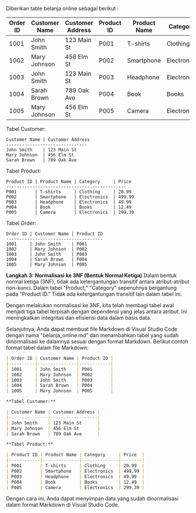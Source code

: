 Diberikan table belanja online sebagai berikut :

| Order ID | Customer Name | Customer Address | Product ID | Product Name | Category     | Price  |
|----------|---------------|------------------|------------|--------------|--------------|--------|
| 1001     | John Smith    | 123 Main St      | P001       | T-shirts     | Clothing     | 20.99  |
| 1002     | Mary Johnson  | 456 Elm St       | P002       | Smartphone   | Electronics  | 499.99 |
| 1003     | John Smith    | 123 Main St      | P003       | Headphone    | Electronics  | 49.99  |
| 1004     | Sarah Brown   | 789 Oak Ave      | P004       | Book         | Books        | 12.49  |
| 1005     | Mary Johnson  | 456 Elm St       | P005       | Camera       | Electronics  | 299.39 |



Tabel Customer:
```
Customer Name | Customer Address
-------------------------------
John Smith    | 123 Main St
Mary Johnson  | 456 Elm St
Sarah Brown   | 789 Oak Ave
```

Tabel Product:
```
Product ID | Product Name | Category     | Price
----------------------------------------------
P001       | T-shirts     | Clothing     | 20.99
P002       | Smartphone   | Electronics  | 499.99
P003       | Headphone    | Electronics  | 49.99
P004       | Book         | Books        | 12.49
P005       | Camera       | Electronics  | 299.39
```

Tabel Order:
```
Order ID | Customer Name | Product ID
-------------------------------------
1001     | John Smith    | P001
1002     | Mary Johnson  | P002
1003     | John Smith    | P003
1004     | Sarah Brown   | P004
1005     | Mary Johnson  | P005
```

**Langkah 3: Normalisasi ke 3NF (Bentuk Normal Ketiga)**
Dalam bentuk normal ketiga (3NF), tidak ada ketergantungan transitif antara atribut-atribut non-kunci. Dalam tabel "Product," "Category" sepenuhnya bergantung pada "Product ID." Tidak ada ketergantungan transitif lain dalam tabel ini.

Dengan melakukan normalisasi ke 3NF, kita telah membagi tabel awal menjadi tiga tabel terpisah dengan dependensi yang jelas antara atribut. Ini meningkatkan integritas dan efisiensi data dalam basis data.

Selanjutnya, Anda dapat membuat file Markdown di Visual Studio Code dengan nama "belanja_online.md" dan menambahkan tabel yang sudah dinormalisasi ke dalamnya sesuai dengan format Markdown. Berikut contoh format tabel dalam file Markdown:

```markdown
| Order ID | Customer Name | Product ID |
|----------|---------------|------------|
| 1001     | John Smith    | P001       |
| 1002     | Mary Johnson  | P002       |
| 1003     | John Smith    | P003       |
| 1004     | Sarah Brown   | P004       |
| 1005     | Mary Johnson  | P005       |

**Tabel Customer:**

| Customer Name | Customer Address |
|---------------|------------------|
| John Smith    | 123 Main St      |
| Mary Johnson  | 456 Elm St       |
| Sarah Brown   | 789 Oak Ave      |

**Tabel Product:**

| Product ID | Product Name | Category     | Price  |
|------------|--------------|--------------|--------|
| P001       | T-shirts     | Clothing     | 20.99  |
| P002       | Smartphone   | Electronics  | 499.99 |
| P003       | Headphone    | Electronics  | 49.99  |
| P004       | Book         | Books        | 12.49  |
| P005       | Camera       | Electronics  | 299.39 |
```

Dengan cara ini, Anda dapat menyimpan data yang sudah dinormalisasi dalam format Markdown di Visual Studio Code.